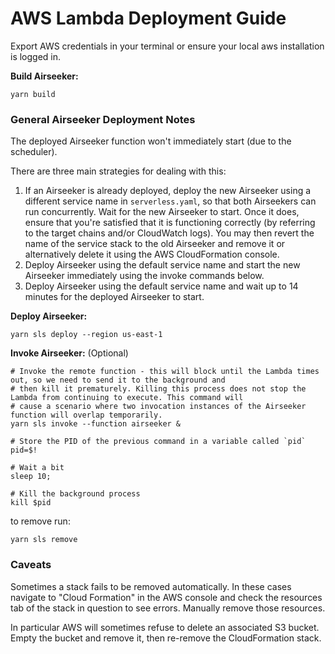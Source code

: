 # AWS Lambda Deployment Guide

Export AWS credentials in your terminal or ensure your local aws installation is logged in.

**Build Airseeker:**

```shell
yarn build
```

### General Airseeker Deployment Notes

The deployed Airseeker function won't immediately start (due to the scheduler).

There are three main strategies for dealing with this:

1. If an Airseeker is already deployed, deploy the new Airseeker using a different service name in `serverless.yaml`, so
   that both Airseekers can run concurrently. Wait for the new Airseeker to start. Once it does, ensure that you're
   satisfied that it is functioning correctly (by referring to the target chains and/or CloudWatch logs). You may then
   revert the name of the service stack to the old Airseeker and remove it or alternatively delete it using the AWS
   CloudFormation console.
2. Deploy Airseeker using the default service name and start the new Airseeker immediately using the invoke commands
   below.
3. Deploy Airseeker using the default service name and wait up to 14 minutes for the deployed Airseeker to start.

**Deploy Airseeker:**

```shell
yarn sls deploy --region us-east-1
```

**Invoke Airseeker:** (Optional)

```shell
# Invoke the remote function - this will block until the Lambda times out, so we need to send it to the background and
# then kill it prematurely. Killing this process does not stop the Lambda from continuing to execute. This command will
# cause a scenario where two invocation instances of the Airseeker function will overlap temporarily.
yarn sls invoke --function airseeker &

# Store the PID of the previous command in a variable called `pid`
pid=$!

# Wait a bit
sleep 10;

# Kill the background process
kill $pid
```

to remove run:

```shell
yarn sls remove
```

### Caveats

Sometimes a stack fails to be removed automatically. In these cases navigate to "Cloud Formation" in the AWS console and
check the resources tab of the stack in question to see errors. Manually remove those resources.

In particular AWS will sometimes refuse to delete an associated S3 bucket. Empty the bucket and remove it, then
re-remove the CloudFormation stack.
